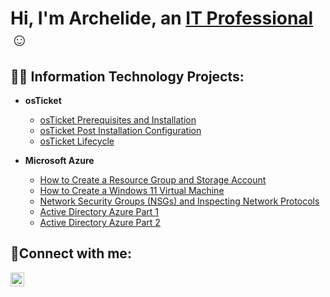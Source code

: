 <h1>Hi, I'm Archelide, an <a href="https://www.linkedin.com/in/archelide-pierre-jeune">IT Professional</a>☺</h1>

<h2>👨‍💻 Information Technology Projects:</h2>

- <b>osTicket</b>

  - [osTicket Prerequisites and Installation](https://github.com/Archie735/osTicket-Prerequisite-and-Installation)
  - [osTicket Post Installation Configuration](https://github.com/Archie735/osTicket-Post-Install-Configuration-/tree/main)
  - [osTicket Lifecycle](https://github.com/Archie735/osTicket-Lifecycle)

- <b>Microsoft Azure</b>

  - [How to Create a Resource Group and Storage Account](https://github.com/Archie735/resource-group-storage-container)
  - [How to Create a Windows 11 Virtual Machine](https://github.com/Archie735/How-to-Create-a-Windows-11-Virtual-Machine/blob/main/README.md)
  - [Network Security Groups (NSGs) and Inspecting Network Protocols](https://github.com/Archie735/NSG-and-Inspecting-Protocols)
  - [Active Directory Azure Part 1](https://github.com/Archie735/Active-Directory-AZURE-Part-1)
  - [Active Directory Azure Part 2](https://github.com/Archie735/Active-Directory-AZURE-Part-2)
  


<h2>🤳Connect with me:</h2>


[<img align="left" alt="Josh | LinkedIn" width="22px" src="https://cdn.jsdelivr.net/npm/simple-icons@v3/icons/linkedin.svg" />][linkedin]



[linkedin]:https://www.linkedin.com/in/archelide-pierre-jeune
